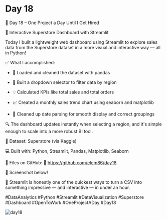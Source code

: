 # Day 18

🎯 Day 18 – One Project a Day Until I Get Hired

🧩 Interactive Superstore Dashboard with Streamlit

Today I built a lightweight web dashboard using Streamlit to explore sales data from the Superstore dataset in a more visual and interactive way — all in Python!


✅ What I accomplished:

  - 📂 Loaded and cleaned the dataset with pandas

  - 🧭 Built a dropdown selector to filter data by region

  - 💡 Calculated KPIs like total sales and total orders

  - 📈 Created a monthly sales trend chart using seaborn and matplotlib

  - 📅 Cleaned up date parsing for smooth display and correct groupings

🔍 The dashboard updates instantly when selecting a region, and it's simple enough to scale into a more robust BI tool.


📁 Dataset: Superstore (via Kaggle)

💻 Built with: Python, Streamlit, Pandas, Matplotlib, Seaborn

📂 Files on GitHub: 🔗 https://github.com/elem86/day18

🎥 Screenshot below!

💭 Streamlit is honestly one of the quickest ways to turn a CSV into something impressive — and interactive — in under an hour.

#DataAnalytics #Python #Streamlit #DataVisualization #Superstore #Dashboard #OpenToWork #OneProjectADay #Day18

![day18](https://github.com/user-attachments/assets/0e7d4cce-20d3-4777-8f51-ee5a9a78ea3d)
